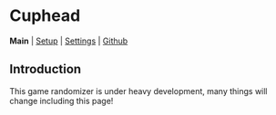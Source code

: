 # Cuphead
**Main** | [Setup](../../../../tutorial/Cuphead/setup/en) | [Settings](../../../../games/Cuphead/player-settings) | [Github](https://github.com/JKLeckr/CupheadArchipelagoMod)

## Introduction
This game randomizer is under heavy development, many things will change including this page!
